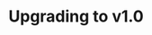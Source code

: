 # Upgrading to v1.0
<docmeta name="displayName" value="To v.1.0">
<docmeta name="version" value="1.0.0">
